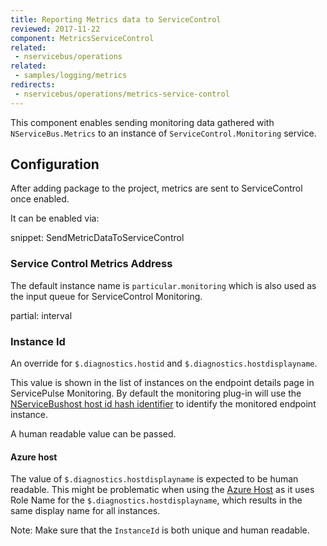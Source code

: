 ```yaml
---
title: Reporting Metrics data to ServiceControl
reviewed: 2017-11-22
component: MetricsServiceControl
related:
 - nservicebus/operations
related:
 - samples/logging/metrics
redirects:
 - nservicebus/operations/metrics-service-control
---
```



This component enables sending monitoring data gathered with `NServiceBus.Metrics` to an instance of `ServiceControl.Monitoring` service.

## Configuration

After adding package to the project, metrics are sent to ServiceControl once enabled.

It can be enabled via:

snippet: SendMetricDataToServiceControl


### Service Control Metrics Address

The default instance name is `particular.monitoring` which is also used as the input queue for ServiceControl Monitoring.

partial: interval

### Instance Id

An override for `$.diagnostics.hostid` and `$.diagnostics.hostdisplayname`.

This value is shown in the list of instances on the endpoint details page in ServicePulse Monitoring. By default the monitoring plug-in will use the [NServiceBushost host id hash identifier](/nservicebus/hosting/override-hostid.md) to identify the monitored endpoint instance.

A human readable value can be passed.


#### Azure host

The value of `$.diagnostics.hostdisplayname` is expected to be human readable. This might be problematic when using the [Azure Host](/nservicebus/hosting/cloud-services-host/faq.md#host-identifier) as it uses Role Name for the `$.diagnostics.hostdisplayname`, which results in the same display name for all instances.

Note: Make sure that the `InstanceId` is both unique and human readable.
